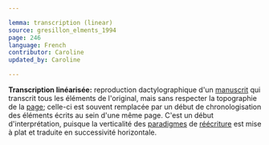```yaml
---

lemma: transcription (linear)
source: gresillon_elments_1994
page: 246
language: French
contributor: Caroline
updated_by: Caroline

---
```


**Transcription linéarisée:** reproduction dactylographique d'un [manuscrit](manuscript.html) qui transcrit tous les éléments de l'original, mais sans respecter la topographie de la [page](page.html); celle-ci est souvent remplacée par un début de chronologisation des éléments écrits au sein d'une même page. C'est un début d'interprétation, puisque la verticalité des [paradigmes](patadigm.html) de [réécriture](rewriting.html) est mise à plat et traduite en successivité horizontale.
